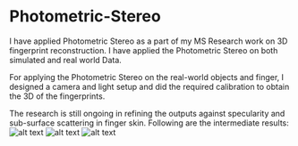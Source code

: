 # Photometric-Stereo

I have applied Photometric Stereo as a part of my MS Research work on 3D fingerprint reconstruction. I have applied the Photometric Stereo on both simulated and real world Data.

For applying the Photometric Stereo on the real-world objects and finger, I designed a camera and light setup and did the required calibration to obtain the 3D of the fingerprints.

The research is still ongoing in refining the outputs against specularity and sub-surface scattering in finger skin.
Following are the intermediate results:
![alt text](https://github.com/ApoorvaSrivastav/Photometric-Stereo/blob/master/model1.jpg?raw=true)
![alt text](https://github.com/ApoorvaSrivastav/Photometric-Stereo/blob/master/model2.jpg?raw=true)
![alt text](https://github.com/ApoorvaSrivastav/Photometric-Stereo/blob/master/model3.jpg?raw=true)
